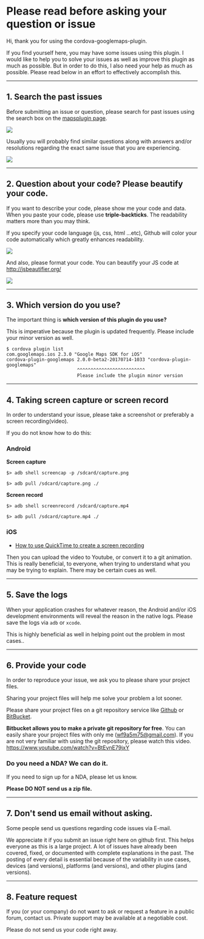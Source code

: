 # Please read before asking your question or issue

Hi, thank you for using the cordova-googlemaps-plugin.

If you find yourself here, you may have some issues using this plugin.
I would like to help you to solve your issues as well as improve this plugin as much as possible.
But in order to do this, I also need your help as much as possible. Please read below in an effort to effectively accomplish this.

-------

## 1. Search the past issues

Before submitting an issue or question, please search for past issues using the search box on the [mapsplugin page](https://github.com/mapsplugin/cordova-plugin-googlemaps).

![](search_past_issues.png)

Usually you will probably find similar questions along with answers and/or resolutions regarding the exact same issue that you are experiencing.

![](search_results.png)

-------

## 2. Question about your code? Please beautify your code.

If you want to describe your code, please show me your code and data.
When you paste your code, please use **triple-backticks**. The readability matters more than you may think.

If you specify your code language (js, css, html ...etc), Github will color your code automatically which greatly enhances readability.

![](use_triple_backslashes.png)

And also, please format your code. You can beautify your JS code at http://jsbeautifier.org/

![](format_your_code.png)

-------

## 3. Which version do you use?

The important thing is **which version of this plugin do you use?**

This is imperative because the plugin is updated frequently.
Please include your minor version as well.

```
$ cordova plugin list
com.googlemaps.ios 2.3.0 "Google Maps SDK for iOS"
cordova-plugin-googlemaps 2.0.0-beta2-20170714-1033 "cordova-plugin-googlemaps"
                          ^^^^^^^^^^^^^^^^^^^^^^^^^
                          Please include the plugin minor version
```

-------

## 4. Taking screen capture or screen record

In order to understand your issue, please take a screenshot or preferably a screen recording(video).

If you do not know how to do this:

### Android

**Screen capture**

```shell
$> adb shell screencap -p /sdcard/capture.png

$> adb pull /sdcard/capture.png ./
```

**Screen record**

```shell
$> adb shell screenrecord /sdcard/capture.mp4

$> adb pull /sdcard/capture.mp4 ./
```

### iOS

- [How to use QuickTime to create a screen recording](https://www.tekrevue.com/tip/record-iphone-screen-quicktime/)

Then you can upload the video to Youtube, or convert it to a git animation.
This is really beneficial, to everyone, when trying to understand what you may be trying to explain. There may be certain cues as well.

-------

## 5. Save the logs

When your application crashes for whatever reason, the Android and/or iOS development environments will reveal the reason in the native logs.
Please save the logs via `adb` or `xcode`.

This is highly beneficial as well in helping point out the problem in most cases..

-------

## 6. Provide your code

In order to reproduce your issue, we ask you to please share your project files.

Sharing your project files will help me solve your problem a lot sooner.

Please share your project files on a git repository service like [Github](https://github.com) or [BitBucket](https://bitbucket.org).

**Bitbucket allows you to make a private git repository for free**.
You can easily share your project files with only me (wf9a5m75@gmail.com).
If you are not very familiar with using the git repository, please watch this video.
https://www.youtube.com/watch?v=BtEvnE79jxY

### Do you need a NDA? We can do it.

If you need to sign up for a NDA, please let us know.

**Please DO NOT send us a zip file.**


-------

## 7. Don't send us email without asking.

Some people send us questions regarding code issues via E-mail.

We appreciate it if you submit an issue right here on github first. This helps everyone as this is a large project. A lot of issues have already been covered, fixed, or documented with complete explanations in the past. The posting of every detail is essential because of the variability in use cases, devices (and versions), platforms (and versions), and other plugins (and versions).


--------

## 8. Feature request


If you (or your company) do not want to ask or request a feature in a public forum, contact us.
Private support may be available at a negotiable cost.

Please do not send us your code right away.


